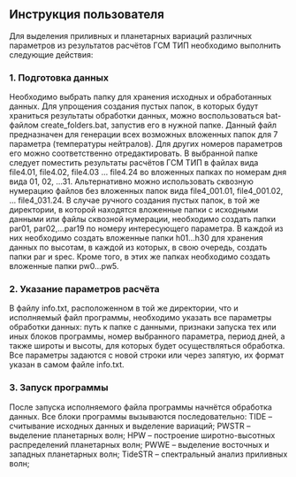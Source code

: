 ## Инструкция пользователя 
Для выделения приливных и планетарных вариаций различных параметров из результатов расчётов ГСМ ТИП необходимо выполнить следующие действия:

### 1. Подготовка данных
Необходимо выбрать папку для хранения исходных и обработанных данных. Для упрощения создания пустых папок, в которых будут храниться результаты обработки данных, можно воспользоваться bat-файлом create_folders.bat, запустив его в нужной папке. Данный файл предназначен для генерации всех возможных вложенных папок для 7 параметра (температуры нейтралов). Для других номеров параметров его можно соответственно отредактировать.
В выбранной папке следует поместить результаты расчётов ГСМ ТИП в файлах вида file4.01, file4.02, file4.03 … file4.24 во вложенных папках по номерам дня вида 01, 02, ...31. Альтернативно можно использовать сквозную нумерацию файлов без вложенных папок вида file4_001.01, file4_001.02, … file4_031.24. В случае ручного создания пустых папок, в той же директории, в которой находятся вложенные папки с исходными данными или файлы сквозной нумерации, необходимо создать папки par01, par02,…par19 по номеру интересующего параметра. В каждой из них необходимо создать вложенные папки h01…h30 для хранения данных по высотам, в каждой из которых, в свою очередь, создать папки par и spec. Кроме того, в этих же папках необходимо создать вложенные папки pw0…pw5. 

### 2. Указание параметров расчёта
В файлу info.txt, расположенном в той же директории, что и исполняемый файл программы, необходимо указать все параметры обработки данных: путь к папке с данными, признаки запуска тех или иных блоков программы, номер выбранного параметра, период дней, а также широты и высоты, для которых будет осуществляться обработка. Все параметры задаются с новой строки или через запятую, их формат указан в самом файле info.txt.

### 3. Запуск программы
После запуска исполняемого файла программы начнётся обработка данных. Все блоки программы вызываются последовательно:
TIDE – считывание исходных данных и выделение вариаций;
PWSTR – выделение планетарных волн;
HPW – построение широтно-высотных распределений планетарных волн;
PWWE – выделение восточных и западных планетарных волн;
TideSTR – спектральный анализ приливных волн;
